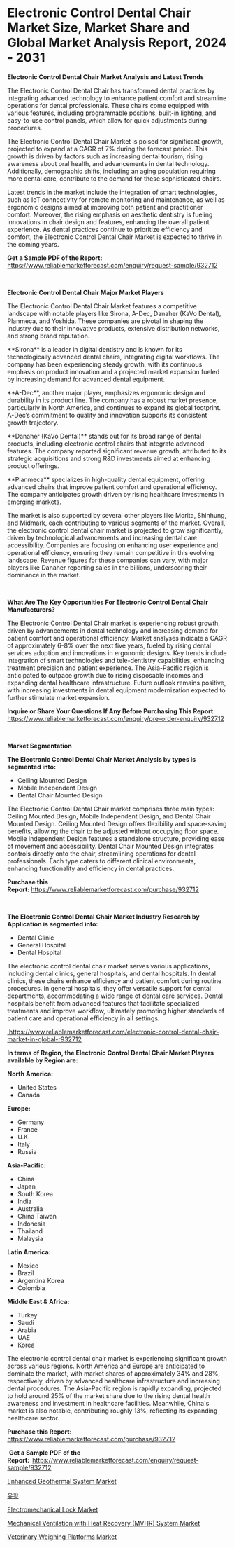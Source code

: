 <p><h1>Electronic Control Dental Chair Market Size, Market Share and Global Market Analysis Report, 2024 - 2031</h1></p><p><strong>Electronic Control Dental Chair Market Analysis and Latest Trends</strong></p>
<p><p>The Electronic Control Dental Chair has transformed dental practices by integrating advanced technology to enhance patient comfort and streamline operations for dental professionals. These chairs come equipped with various features, including programmable positions, built-in lighting, and easy-to-use control panels, which allow for quick adjustments during procedures.</p><p>The Electronic Control Dental Chair Market is poised for significant growth, projected to expand at a CAGR of 7% during the forecast period. This growth is driven by factors such as increasing dental tourism, rising awareness about oral health, and advancements in dental technology. Additionally, demographic shifts, including an aging population requiring more dental care, contribute to the demand for these sophisticated chairs.</p><p>Latest trends in the market include the integration of smart technologies, such as IoT connectivity for remote monitoring and maintenance, as well as ergonomic designs aimed at improving both patient and practitioner comfort. Moreover, the rising emphasis on aesthetic dentistry is fueling innovations in chair design and features, enhancing the overall patient experience. As dental practices continue to prioritize efficiency and comfort, the Electronic Control Dental Chair Market is expected to thrive in the coming years.</p></p>
<p><strong>Get a Sample PDF of the Report:&nbsp;</strong> <a href="https://www.reliablemarketforecast.com/enquiry/request-sample/932712?utm_campaign=1080&utm_medium=2&utm_source=Github&utm_content=ia&utm_term=03122024&utm_id=electronic-control-dental-chair">https://www.reliablemarketforecast.com/enquiry/request-sample/932712</a></p>
<p>&nbsp;</p>
<p><strong>Electronic Control Dental Chair Major Market Players</strong></p>
<p><p>The Electronic Control Dental Chair Market features a competitive landscape with notable players like Sirona, A-Dec, Danaher (KaVo Dental), Planmeca, and Yoshida. These companies are pivotal in shaping the industry due to their innovative products, extensive distribution networks, and strong brand reputation.</p><p>**Sirona** is a leader in digital dentistry and is known for its technologically advanced dental chairs, integrating digital workflows. The company has been experiencing steady growth, with its continuous emphasis on product innovation and a projected market expansion fueled by increasing demand for advanced dental equipment.</p><p>**A-Dec**, another major player, emphasizes ergonomic design and durability in its product line. The company has a robust market presence, particularly in North America, and continues to expand its global footprint. A-Dec’s commitment to quality and innovation supports its consistent growth trajectory.</p><p>**Danaher (KaVo Dental)** stands out for its broad range of dental products, including electronic control chairs that integrate advanced features. The company reported significant revenue growth, attributed to its strategic acquisitions and strong R&D investments aimed at enhancing product offerings. </p><p>**Planmeca** specializes in high-quality dental equipment, offering advanced chairs that improve patient comfort and operational efficiency. The company anticipates growth driven by rising healthcare investments in emerging markets.</p><p>The market is also supported by several other players like Morita, Shinhung, and Midmark, each contributing to various segments of the market. Overall, the electronic control dental chair market is projected to grow significantly, driven by technological advancements and increasing dental care accessibility. Companies are focusing on enhancing user experience and operational efficiency, ensuring they remain competitive in this evolving landscape. Revenue figures for these companies can vary, with major players like Danaher reporting sales in the billions, underscoring their dominance in the market.</p></p>
<p>&nbsp;</p>
<p><strong>What Are The Key Opportunities For Electronic Control Dental Chair Manufacturers?</strong></p>
<p><p>The Electronic Control Dental Chair market is experiencing robust growth, driven by advancements in dental technology and increasing demand for patient comfort and operational efficiency. Market analyses indicate a CAGR of approximately 6-8% over the next five years, fueled by rising dental services adoption and innovations in ergonomic designs. Key trends include integration of smart technologies and tele-dentistry capabilities, enhancing treatment precision and patient experience. The Asia-Pacific region is anticipated to outpace growth due to rising disposable incomes and expanding dental healthcare infrastructure. Future outlook remains positive, with increasing investments in dental equipment modernization expected to further stimulate market expansion.</p></p>
<p><strong>Inquire or Share Your Questions If Any Before Purchasing This Report:</strong> <a href="https://www.reliablemarketforecast.com/enquiry/pre-order-enquiry/932712?utm_campaign=1080&utm_medium=2&utm_source=Github&utm_content=ia&utm_term=03122024&utm_id=electronic-control-dental-chair">https://www.reliablemarketforecast.com/enquiry/pre-order-enquiry/932712</a></p>
<p>&nbsp;</p>
<p><strong>Market Segmentation</strong></p>
<p><strong>The Electronic Control Dental Chair Market Analysis by types is segmented into:</strong></p>
<p><ul><li>Ceiling Mounted Design</li><li>Mobile Independent Design</li><li>Dental Chair Mounted Design</li></ul></p>
<p><p>The Electronic Control Dental Chair market comprises three main types: Ceiling Mounted Design, Mobile Independent Design, and Dental Chair Mounted Design. Ceiling Mounted Design offers flexibility and space-saving benefits, allowing the chair to be adjusted without occupying floor space. Mobile Independent Design features a standalone structure, providing ease of movement and accessibility. Dental Chair Mounted Design integrates controls directly onto the chair, streamlining operations for dental professionals. Each type caters to different clinical environments, enhancing functionality and efficiency in dental practices.</p></p>
<p><strong>Purchase this Report:&nbsp;</strong><a href="https://www.reliablemarketforecast.com/purchase/932712?utm_campaign=1080&utm_medium=2&utm_source=Github&utm_content=ia&utm_term=03122024&utm_id=electronic-control-dental-chair">https://www.reliablemarketforecast.com/purchase/932712</a></p>
<p>&nbsp;</p>
<p><strong>The Electronic Control Dental Chair Market Industry Research by Application is segmented into:</strong></p>
<p><ul><li>Dental Clinic</li><li>General Hospital</li><li>Dental Hospital</li></ul></p>
<p><p>The electronic control dental chair market serves various applications, including dental clinics, general hospitals, and dental hospitals. In dental clinics, these chairs enhance efficiency and patient comfort during routine procedures. In general hospitals, they offer versatile support for dental departments, accommodating a wide range of dental care services. Dental hospitals benefit from advanced features that facilitate specialized treatments and improve workflow, ultimately promoting higher standards of patient care and operational efficiency in all settings.</p></p>
<p><a href="https://www.reliablemarketforecast.com/electronic-control-dental-chair-market-in-global-r932712?utm_campaign=1080&utm_medium=2&utm_source=Github&utm_content=ia&utm_term=03122024&utm_id=electronic-control-dental-chair">&nbsp;https://www.reliablemarketforecast.com/electronic-control-dental-chair-market-in-global-r932712</a></p>
<p><strong>In terms of Region, the Electronic Control Dental Chair Market Players available by Region are:</strong></p>
<p>
    <p> <strong> North America: </strong>
        <ul>
            <li>United States</li>
            <li>Canada</li>
        </ul>
        </p> 
    <p> <strong> Europe: </strong>
        <ul>
            <li>Germany</li>
            <li>France</li>
            <li>U.K.</li>
            <li>Italy</li>
            <li>Russia</li>
        </ul>
        </p> 
    <p> <strong> Asia-Pacific: </strong>
        <ul>
            <li>China</li>
            <li>Japan</li>
            <li>South Korea</li>
            <li>India</li>
            <li>Australia</li>
            <li>China Taiwan</li>
            <li>Indonesia</li>
            <li>Thailand</li>
            <li>Malaysia</li>
        </ul>
        </p> 
    <p> <strong> Latin America: </strong>
        <ul>
            <li>Mexico</li>
            <li>Brazil</li>
            <li>Argentina Korea</li>
            <li>Colombia</li>
        </ul>
        </p> 
    <p> <strong> Middle East & Africa: </strong>
        <ul>
            <li>Turkey</li>
            <li>Saudi</li>
            <li>Arabia</li>
            <li>UAE</li>
            <li>Korea</li>
        </ul>
    </p>
    </p>
<p><p>The electronic control dental chair market is experiencing significant growth across various regions. North America and Europe are anticipated to dominate the market, with market shares of approximately 34% and 28%, respectively, driven by advanced healthcare infrastructure and increasing dental procedures. The Asia-Pacific region is rapidly expanding, projected to hold around 25% of the market share due to the rising dental health awareness and investment in healthcare facilities. Meanwhile, China's market is also notable, contributing roughly 13%, reflecting its expanding healthcare sector.</p></p>
<p><strong>Purchase this Report: </strong><a href="https://www.reliablemarketforecast.com/purchase/932712?utm_campaign=1080&utm_medium=2&utm_source=Github&utm_content=ia&utm_term=03122024&utm_id=electronic-control-dental-chair">https://www.reliablemarketforecast.com/purchase/932712</a></p>
<p>&nbsp;<strong>Get a Sample PDF of the Report:&nbsp;&nbsp;</strong><a href="https://www.reliablemarketforecast.com/enquiry/request-sample/932712?utm_campaign=1080&utm_medium=2&utm_source=Github&utm_content=ia&utm_term=03122024&utm_id=electronic-control-dental-chair">https://www.reliablemarketforecast.com/enquiry/request-sample/932712</a></p>
<p><strong></strong></p>
<p><p><a href="https://www.linkedin.com/pulse/enhanced-geothermal-system-market-trend-shows-promising-xzoof?utm_campaign=1080&utm_medium=2&utm_source=Github&utm_content=ia&utm_term=03122024&utm_id=electronic-control-dental-chair">Enhanced Geothermal System Market</a></p><p><a href="https://github.com/sougarounis/Market-Research-Report-List-6/blob/main/155229026850.md?utm_campaign=1080&utm_medium=2&utm_source=Github&utm_content=ia&utm_term=03122024&utm_id=electronic-control-dental-chair">유황</a></p><p><a href="https://www.linkedin.com/pulse/electromechanical-lock-market-analysis-report-2024-2031-projected-xxyqe?utm_campaign=1080&utm_medium=2&utm_source=Github&utm_content=ia&utm_term=03122024&utm_id=electronic-control-dental-chair">Electromechanical Lock Market</a></p><p><a href="https://issuu.com/reportprime-2/docs/mechanical-ventilation-with-heat-recovery-mvhr-sys?utm_campaign=1080&utm_medium=2&utm_source=Github&utm_content=ia&utm_term=03122024&utm_id=electronic-control-dental-chair">Mechanical Ventilation with Heat Recovery (MVHR) System Market</a></p><p><a href="https://github.com/gdfhhhj/Market-Research-Report-List-6/blob/main/veterinary-weighing-platforms-market.md?utm_campaign=1080&utm_medium=2&utm_source=Github&utm_content=ia&utm_term=03122024&utm_id=electronic-control-dental-chair">Veterinary Weighing Platforms Market</a></p></p>